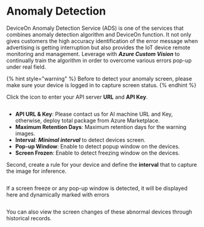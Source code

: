 # Anomaly Detection

DeviceOn Anomaly Detection Service (ADS) is one of the services that combines anomaly detection algorithm and DeviceOn function. It not only gives customers the high accuracy identification of the error message when advertising is getting interruption but also provides the IoT device remote monitoring and management. Leverage with _**Azure Custom Vision**_ to continually train the algorithm in order to overcome various errors pop-up under real field.

{% hint style="warning" %}
Before to detect your anomaly screen, please make sure your device is logged in to capture screen status.
{% endhint %}

Click the  icon to enter your API server **URL** and **API Key**.

<figure><img src="https://i.imgur.com/6aotHLj.png" alt=""><figcaption></figcaption></figure>

* **API URL & Key**: Please contact us for AI machine URL and Key, otherwise, deploy total package from Azure Marketplace.
* **Maximum Retention Days**: Maximum retention days for the warning images.
* **Interval**: _**Minimal interval**_ to detect devices screen.
* **Pop-up Window**: Enable to detect popup window on the devices.
* **Screen Frozen**: Enable to detect freezing window on the devices.

Second, create a rule for your device and define the **interval** that to capture the image for inference.

<figure><img src="https://i.imgur.com/KTxdsao.png" alt=""><figcaption></figcaption></figure>

If a screen freeze or any pop-up window is detected, it will be displayed here and dynamically marked with errors

<figure><img src="https://i.imgur.com/9cS8TxE.png" alt=""><figcaption></figcaption></figure>

You can also view the screen changes of these abnormal devices through historical records.

<figure><img src="https://i.imgur.com/e7oUkF1.png" alt=""><figcaption></figcaption></figure>
